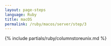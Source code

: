 ```yaml
---
layout: page-steps
language: Ruby
title: macOS
permalink: /ruby/macos/server/step/3
---
```


{% include partials/ruby/columnstoreunix.md %}
